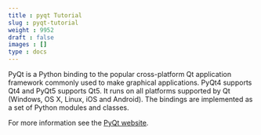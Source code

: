 ```yaml
---
title : pyqt Tutorial
slug : pyqt-tutorial
weight : 9952
draft : false
images : []
type : docs
---
```


PyQt is a Python binding to the popular cross-platform Qt application framework commonly used to make graphical applications. PyQt4 supports Qt4 and PyQt5 supports Qt5. It runs on all platforms supported by Qt (Windows, OS X, Linux, iOS and Android). The bindings are implemented as a set of Python modules and classes.

For more information see the [PyQt website](https://riverbankcomputing.com/software/pyqt/intro).

